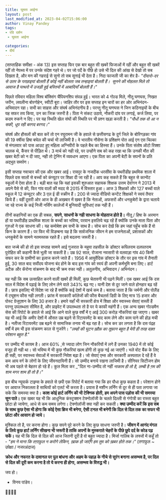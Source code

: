```yaml
---
title: घूमता आईना
layout: post
last_modified_at: 2023-04-02T15:06:00
author: Vinay Pandey
tags:
- रवि दर्शन
 - घूमता आईना

categories:
- दीर्घ
---
```

(साप्ताहिक समीक्षा - अंक 13)
इस सप्ताह फिर एक बार बहुत सी खबरें फिजाओं में रहीं और बहुत सी खबरें रहीं तो नेपथ्य में पर उनके संदेश गहरे थे। पर जो पर्दे के पीछे हो उसे भी दिल की आंख से देखो तो सब दिखता है, और मन की गहराई से सुनो तो सब सुनाई भी देता है। निदा फाजली जी का शेर है-
*"दीवारो-दर से उतर के परछाइयां बोलती हैं*
*कोई नहीं बोलता जब तन्हाइयां बोलती हैं।* 
*सुनने की मोहलत मिले तो आवाज है पत्थरो में* 
*उजड़ी हुई बस्तियों में आबादियाँ बोलती हैं।"*

पिछले रविवार महिला विश्व बॉक्सिंग चैंपियनशिप संपन्न हुई। भारत को 4 गोल्ड मिले, नीतू घणघस, निखत जरीन, लवलीना बोरगोहेन,  स्वीटी बूरा। जाहिर तौर पर इस सप्ताह इन चारों का हर ओर अभिनंदन- अभिवादन रहा। सभी का साहस और संघर्ष अभिनंदनीय है। परन्तु नीतू घणघस ने जिन कठिनाइयों के बीच यह सफर तय किया, उन का जिक्र जरुरी है। पिता ने संकट उठाये, नौकरी दांव पर लगाई, कर्ज लिया, पर कदम रुकने न दिए। पर यह स्थिति खेल संघों की स्थिति पर भी प्रश्न खड़ा करती है। *"पौधों तक वो आ न सकी, धूप रही बरगद बरगद।"*

संघर्ष और हौसलों की बात करें तो एन रघुरामन जी के हवाले से छत्तीसगढ के दुर्ग जिले के बोरिगड़का गांव की 19 वर्षीया हिषा बघेल की चर्चा भी लाजिमी है। वे भारतीय नौसेना के प्रशिक्षण पोत आई एन एस चिल्का से मंगलवार को पास आउट हुए महिला अग्निवीरों के पहले बैच का हिस्सा हैं। उनके पिता संतोष ऑटो रिक्शा चालक थे, कैंसर से पीड़ित थे। 3 मार्च को नही रहे, पर उन्होंने सब को कह रखा था कि उनकी मौत की खबर बेटी को न दी जाए, नही तो ट्रेनिंग में व्यवधान आएगा। एक पिता का अपनी बेटी के सपनों के प्रति अद्भुत समर्पण। 

इसी सप्ताह नवाचार की एक और खबर आई। रायपुर के नजदीक धरसींवा के पथरीडीह प्रथमिक शाला में पिछले दस सालों से बच्चों को कंप्यूटर पर शिक्षा दी जा रही है। आप कह सकते हैं कि बहुत से कान्वेंट स्कूलों में ऐसा होता है। बड़ी बात यह कि यहां इसकी शुरुआत सहायक शिक्षक उत्तम देवांगन ने 2013 में अपने पैसे से की, फिर गांव वालों की मदद से 2015 में विस्तार हुआ। आज 3 शिक्षकों और 127 बच्चों वाले स्कूल में 12 कंप्यूटर और 3 एल ई डी स्क्रीन हैं। 200 से ज्यादा वीडियो कन्टेंट शिक्षकों ने स्वयं तैयार किये हैं। वहीं दूसरी ओर आज के ही अखबार में खबर है कि नेताओं,  अफसरों और धनकुबेरों के द्वारा चलाये जा रहे राज्य के कई निजी नर्सिंग कालेजों में बुनियादी सुविधाएं तक नही हैं। 

तीनों कहानियों का एक ही सबक, **सपने, साधनों के नही साधना के मोहताज होते है।**  नीतू / हिषा के अरमान हों या पथरीडीह प्राथमिक शाला के बच्चों का भविष्य, परवान इसलिये चढ़ रहें हैं क्योंकि उनके माता पिता और गुरुओं ने एक साधना की। यह कमोबेश हम सभी के साथ है। सोच कर देखें कि हम जहां पहुँच सके हैं वो किन के कारण हैं। पर फिर भी विडम्बना यह है कि सार्वजनिक जीवन मे हम राजनेताओं, प्रशासकों और धनकुबेरों के सामने नतमस्तक रहते हैं। इसे बदलना जरूरी है। 

बात जज्बे की हो तो इस सप्ताह सामने आई गुजरात के महुवा तहसील के डॉक्टर कपिलराम दलपतराम पुरोहित की कहानी कैसे भूली जा सकती है। उम्र 92 साल, रोजाना नवसारी से वलवाड़ा गांव 40 किमी सफर कर के ग्रामीणों का इलाज करने जाते हैं। 1956 में आयुर्वेदिक डॉक्टर के तौर पर इस गांव में तैनाती हुई, 30 साल बाद सर्वोदय योजना बंद होने के बाद इस गांव को स्वयं ही अपनी कर्मभूमि बना लिए। हार्ट अटैक और कॅरोना संक्रमण के बाद भी क्रम रुका नही।  अतुलनीय, अभिवादन / अभिनंदन। 

यह नही कि सब उत्साहित करने वाली खबरें ही मिलीं, कुछ चेतावनी भी पढ़ने मिलीं। एक खबर आई कि दस साल में विदेश में पढ़ाई के लिए लोन लेने वाले 343% बढ़ गए। यानी  देश से दूर जाने वाले होनहार बढ़ रहें हैं। छात्र इसलिए भी विदेश जा रहे हैं क्योंकि कई देशों में खर्च कम है। बताया जाता है कि जर्मनी और पोलैंड में ट्यूशन फीस नही लगती। फ्रांस में सरकारी कॉलेजों की फीस बैचलर्स डिग्री के लिए मात्र 15 हजार और पोस्ट ग्रेजुएशन के लिए 30 हजार है। हमारे यहाँ भी सरकारी क्षेत्र में शिक्षा और स्वास्थ्य सेवाएं सस्ती हैं परन्तु उपलब्धता सीमित है, और प्राइवेट में उपलब्धता तो है पर ये काफी महंगी हैं। एक अन्य खबर गोल्डमैन सेस की रिपोर्ट के हवाले से आई कि आने वाले कुछ वर्षों में ए आई 300 करोड़ नौकरियां खा जाएगा। खबर यह भी आई कि अमीर देशों में औसत उम्र बढ़ने से रिटायरमेंट के बाद काम लेने और काम पाने की होड़ मची है। नतीजा रिटायरमेंट उम्र बढ़ने से सामाजिक तनाव भी बढ़ रहा है। सोच कर डर लगता है कि दस पंद्रह वर्षों में हम भी इस संक्रमण काल से गुजरेंगे। 
*"लम्हों की घुटन*
*ख़ौफ़ का तूफ़ान बहुत है*
*मेरी ही तरह*
*वक़्त परेशान बहुत है."*

पर उम्मीद भी कायम है। आज 60% ,से ज्यादा लोग जिन नौकरियों में लगे हैं उनका 1940 में तो कोई वजूद ही नही था। सो भविष्य में भी कुछ नौकरियां खत्म होंगी तो कुछ नई आ जाएंगी। भले वोट बैंक के लिए ही सही, पर स्वास्थ्य सेवाओं में सरकारी निवेश बढ़ा है। जो सेवाएं एम्स और सरकारी अस्पताल दे रहें हैं वे कम आय वर्ग के लोगों के लिए जीवनदायिनी हैं। सो उम्मीद बनाये रखना लाजिमी है। सीनियर सिटीजन होम भी अब पहले से बेहतर हो रहे हैं। कुल मिला कर
_"दिल ना-उम्मीद तो नहीं
*नाकाम ही तो है,*
*लम्बी है ग़म की शाम*
*मगर शाम ही तो है।"*
 
इस बीच न्यूयार्क टाइम्स के हवाले से छपी एक रिपोर्ट में बताया गया कि हर पौधा कुछ कहता है। परेशान होने पर आवाज निकालता है साथियों को एलर्ट भी करता है। प्रयास है मशीन लर्निंग से दूर से ही पता लगाया जा सके कि समस्या क्या है। **काश कोई हार्ट लर्निंग की भी टेक्निक होती, हम अपने पास पड़ोस की भी समस्या सुन पाते।** एक खबर यह भी कि आधुनिक कंस्ट्रक्शन टेक्नोलॉजी के चलते दिल्ली से गंगोत्री का रास्ता बहुत छोटा हो जायेगा, आधे से कम समय लगेगा। टेक्नोलॉजी क्या नही कर सकती।  **क्या उम्मीद करें कि इस सब के साथ कुछ ऐसा भी होगा कि कोई ऐसा ब्रिज भी बनेगा, ऐसी टनल भी बनेगी कि दिल से दिल तक का सफर भी छोटा और आसान हो जाये।**

मुश्किल तो है, पर करना होगा। कुछ सपने पूरे करने के लिए कुछ साधना जरुरी है। **जीवन में आनंद मंगल के लिये कुछ हार्ट लर्निंग सीखना भी जरूरी है ताकि अपनों के मुस्कराते चेहरों के पीछे छुपे दर्द के कोड पढ़ सकें।** यह भी कि दिल से दिल की आज जितनी दूरी है वो बहुत ज्यादा है। मिर्जा गालिब के लफ्जों में कहूँ तो -
*"हम ने माना कि तग़ाफ़ुल न करोगे लेकिन,*
*ख़ाक हो जाएँगे हम तुम को ख़बर होते तक।"*
(तगाफुल ~ उपेक्षा / नजरअंदाज)

**क्रोध और नफरत के दावानल पर पुल बांधना और अहम के पहाड़ के नीचे से सुरंग बनाना असम्भव है, पर दिल से दिल की दूरी कम करना है तो ये करना ही होगा, असम्भव के विरुद्ध भी।**

जय हो।

- विनय पांडेय।

🙏🌷🌷🙏


